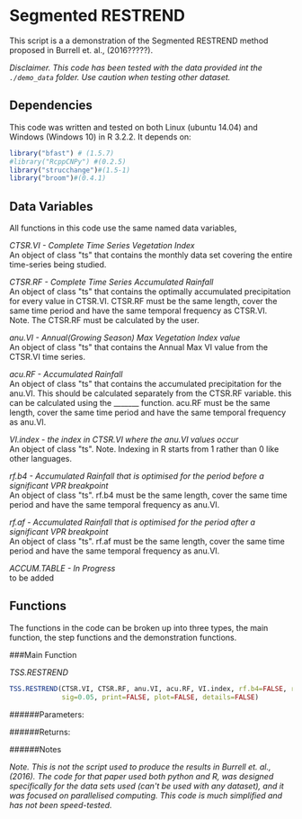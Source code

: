 # Segmented RESTREND

This script is a a demonstration of the Segmented RESTREND method proposed in Burrell et. al., (2016?????). 

*Disclaimer. This code has been tested with the data provided int the `./demo_data` folder. Use caution when testing other dataset.*

## Dependencies 

This code was written and tested on both Linux (ubuntu 14.04) and Windows (Windows 10) in R 3.2.2. It depends on:
```R
library("bfast") # (1.5.7)
#library("RcppCNPy") #(0.2.5)
library("strucchange")#(1.5-1)
library("broom")#(0.4.1)
```
## Data Variables

All functions in this code use the same named data variables, 

*CTSR.VI - Complete Time Series Vegetation Index*     
An object of class "ts" that contains the monthly data set covering the entire time-series being studied.  

*CTSR.RF - Complete Time Series Accumulated Rainfall*   
An object of class "ts" that contains the optimally accumulated precipitation for every value in CTSR.VI. CTSR.RF must be the same length, cover the same time period and have the same temporal frequency as CTSR.VI.   
Note. The CTSR.RF must be calculated by the user.  

*anu.VI - Annual(Growing Season) Max Vegetation Index value*    
An object of class "ts" that contains the Annual Max VI value from the CTSR.VI time series.  

*acu.RF - Accumulated Rainfall*     
An object of class "ts" that contains the accumulated precipitation for the anu.VI. This should be calculated separately from the CTSR.RF variable.  this can be calculated using the _______ function.  acu.RF must be the same length, cover the same time period and have the same temporal frequency as anu.VI.   

*VI.index - the index in CTSR.VI where the anu.VI values occur*   
An object of class "ts". Note. Indexing in R starts from 1 rather than 0 like other languages.  

*rf.b4 - Accumulated Rainfall that is optimised for the period before a significant VPR breakpoint*     
An object of class "ts". rf.b4 must be the same length, cover the same time period and have the same temporal frequency as anu.VI.   

*rf.af - Accumulated Rainfall that is optimised for the period after a significant VPR breakpoint*    
An object of class "ts". rf.af must be the same length, cover the same time period and have the same temporal frequency as anu.VI.   

*ACCUM.TABLE - In Progress*     
to be added


## Functions

The functions in the code can be broken up into three types, the main function, the step functions and the demonstration functions.

###Main Function

*TSS.RESTREND*
```R
TSS.RESTREND(CTSR.VI, CTSR.RF, anu.VI, acu.RF, VI.index, rf.b4=FALSE, rf.af=FALSE, 
             sig=0.05, print=FALSE, plot=FALSE, details=FALSE)
```
######Parameters: 

######Returns:  

######Notes 



_Note. This is not the script used to produce the results in Burrell et. al., (2016). The code for that paper used both python and R, was designed specifically for the data sets used (can't be used with any dataset), and it was focused on parallelised computing. This code is much simplified and has not been speed-tested._   
